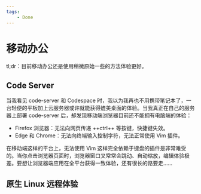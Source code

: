 ```yaml
---
tags:
    - Done
---
```


# 移动办公

tl;dr：目前移动办公还是使用稍微原始一些的方法体验更好。

## Code Server

当我看见 code-server 和 Codespace 时，我以为我再也不用携带笔记本了，一台轻便的平板加上云服务器或许就能获得媲美桌面的体验。当我真正在自己的服务器上部署 code-server 后，却发现移动端浏览器目前还不能拥有电脑端的体验：

-   Firefox 浏览器：无法向网页传递 ++ctrl++ 等按键，快捷键失效。
-   Edge 和 Chrome：无法向终端输入控制字符，无法正常使用 Vim 插件。

在移动端这样的平台上，无法使用 Vim 这样完全依赖于键盘的插件是非常难受的。当你点击浏览器页面时，浏览器窗口又常常会跳动、自动缩放，编辑体验极差。要想让浏览器端应用在全平台获得一致体验，还有很长的路要走……

## 原生 Linux 远程体验
